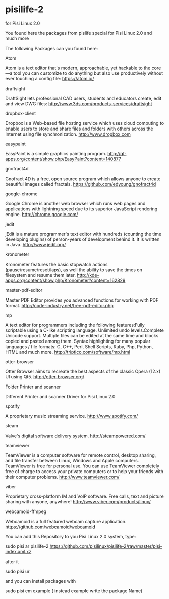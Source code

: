 # pisilife-2
for Pisi Linux 2.0 

You found here the packages from pislife special for Pisi Linux 2.0 and much more

The following Packages can you found here:

Atom

Atom is a text editor that's modern, approachable, yet hackable to the core—a tool you can customize to do anything but also use productively without ever touching a config file: https://atom.io/

draftsight

DraftSight lets professional CAD users, students and educators create, edit and view DWG files: http://www.3ds.com/products-services/draftsight

dropbox-client

Dropbox is a Web-based file hosting service which uses cloud computing to enable users to store and share files and folders with others across the Internet using file synchronization. http://www.dropbox.com

easypaint

EasyPaint is a simple graphics painting program. http://qt-apps.org/content/show.php/EasyPaint?content=140877

gnofract4d

Gnofract 4D is a free, open source program which allows anyone to create beautiful images called fractals. https://github.com/edyoung/gnofract4d

google-chrome

Google Chrome is another web browser which runs web pages and applications with lightning speed due to its superior JavaScript rendering engine. http://chrome.google.com/

jedit

jEdit is a mature programmer's text editor with hundreds (counting the time developing plugins) of person-years of development behind it. It is written in Java. http://www.jedit.org/

kronometer

Kronometer features the basic stopwatch actions (pause/resume/reset/laps), as well the ability to save the times on filesystem and resume them later. http://kde-apps.org/content/show.php/Kronometer?content=162829

master-pdf-editor

Master PDF Editor provides you advanced functions for working with PDF format. http://code-industry.net/free-pdf-editor.php

mp

A text editor for programmers including the following features:Fully scriptable using a C-like scripting language. Unlimited undo levels.Complete Unicode support. Multiple files can be edited at the same time and blocks copied and pasted among them. Syntax highlighting for many popular languages / file formats: C, C++, Perl, Shell Scripts, Ruby, Php, Python, HTML and much more. http://triptico.com/software/mp.html

otter-browser

Otter Browser aims to recreate the best aspects of the classic Opera (12.x) UI using Qt5. http://otter-browser.org/

Folder Printer and scanner

Different Printer and scanner Driver for Pisi Linux 2.0

spotify

A proprietary music streaming service. http://www.spotify.com/

steam

Valve's digital software delivery system. http://steampowered.com/

teamviewer

TeamViewer is a computer software for remote control, desktop sharing, and file transfer between Linux, Windows and Apple computers. TeamViewer is free for personal use. You can use TeamViewer completely free of charge to access your private computers or to help your friends with their computer problems. http://www.teamviewer.com/

viber

Proprietary cross-platform IM and VoIP software. Free calls, text and picture sharing with anyone, anywhere! http://www.viber.com/products/linux/

webcamoid-ffmpeg

Webcamoid is a full featured webcam capture application. https://github.com/webcamoid/webcamoid


You can add this Repository to you Pisi Linux 2.0 system, type:

sudo pisi ar pisilife-2 https://github.com/pisilinux/pisilife-2/raw/master/pisi-index.xml.xz

after it 

sudo pisi ur

and you can install packages with

sudo pisi em example ( instead example write the package Name)
